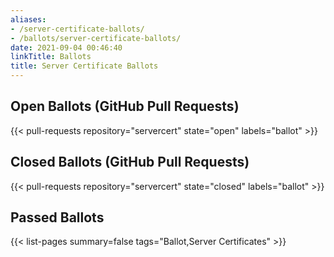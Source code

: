 ```yaml
---
aliases:
- /server-certificate-ballots/
- /ballots/server-certificate-ballots/
date: 2021-09-04 00:46:40
linkTitle: Ballots
title: Server Certificate Ballots
---
```


## Open Ballots (GitHub Pull Requests)

{{< pull-requests repository="servercert" state="open" labels="ballot" >}}

## Closed Ballots (GitHub Pull Requests)

{{< pull-requests repository="servercert" state="closed" labels="ballot" >}}

## Passed Ballots

{{< list-pages summary=false tags="Ballot,Server Certificates" >}}